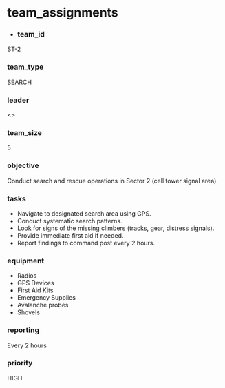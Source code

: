 # team_assignments
- ### team_id
ST-2
### team_type
SEARCH
### leader
<>
### team_size
5
### objective
Conduct search and rescue operations in Sector 2 (cell tower signal area).
### tasks
- Navigate to designated search area using GPS.
- Conduct systematic search patterns.
- Look for signs of the missing climbers (tracks, gear, distress signals).
- Provide immediate first aid if needed.
- Report findings to command post every 2 hours.
### equipment
- Radios
- GPS Devices
- First Aid Kits
- Emergency Supplies
- Avalanche probes
- Shovels
### reporting
Every 2 hours
### priority
HIGH

